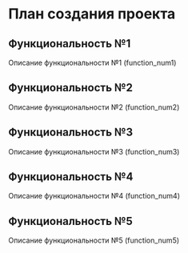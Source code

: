 # План создания проекта

## Функциональность №1

Описание функциональности №1 (function_num1)

## Функциональность №2

Описание функциональности №2 (function_num2)

## Функциональность №3

Описание функциональности №3 (function_num3)

## Функциональность №4

Описание функциональности №4 (function_num4)

## Функциональность №5

Описание функциональности №5 (function_num5)
